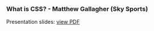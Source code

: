 ### What is CSS? - Matthew Gallagher (Sky Sports)

Presentation slides: [view PDF](https://github.com/sky-uk/leeds-front-end/blob/master/1.%20The%20Basics/What%20is%20CSS%3F/What%20is%20CSS.pdf)
